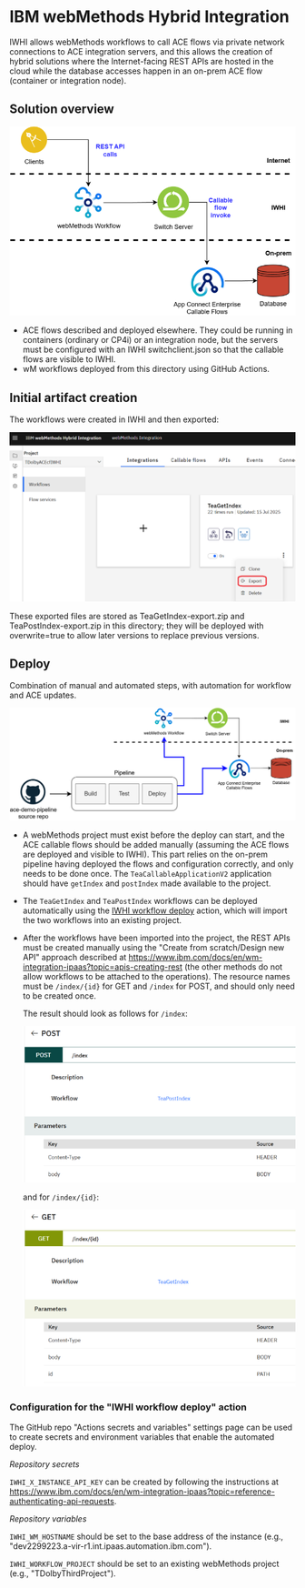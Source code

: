 # IBM webMethods Hybrid Integration 

IWHI allows webMethods workflows to call ACE flows via private network connections
to ACE integration servers, and this allows the creation of hybrid solutions where
the Internet-facing REST APIs are hosted in the cloud while the database accesses
happen in an on-prem ACE flow (container or integration node).

## Solution overview

![solution picture](/demo-infrastructure/images/iwhi-diagram.png)

- ACE flows described and deployed elsewhere. They could be running in containers
  (ordinary or CP4i) or an integration node, but the servers must be configured 
  with an IWHI switchclient.json so that the callable flows are visible to IWHI.
- wM workflows deployed from this directory using GitHub Actions.

## Initial artifact creation

The workflows were created in IWHI and then exported:

![export picture](/demo-infrastructure/images/export-workflow.png)

These exported files are stored as TeaGetIndex-export.zip and TeaPostIndex-export.zip in
this directory; they will be deployed with overwrite=true to allow later versions to
replace previous versions.

## Deploy

Combination of manual and automated steps, with automation for workflow and ACE updates.

![pipeline picture](/demo-infrastructure/images/iwhi-diagram-with-pipeline.png)

- A webMethods project must exist before the deploy can start, and the ACE callable
  flows should be added manually (assuming the ACE flows are deployed and visible to
  IWHI). This part relies on the on-prem pipeline having deployed the flows and 
  configuration correctly, and only needs to be done once. The `TeaCallableApplicationV2`
  application should have `getIndex` and `postIndex` made available to the project.
- The `TeaGetIndex` and `TeaPostIndex` workflows can be deployed automatically using
  the [IWHI workflow deploy](/.github/workflows/iwhi-workflows.yml) action, which
  will import the two workflows into an existing project.
- After the workflows have been imported into the project, the REST APIs must be 
  created manually using the "Create from scratch/Design new API" approach described
  at https://www.ibm.com/docs/en/wm-integration-ipaas?topic=apis-creating-rest (the
  other methods do not allow workflows to be attached to the operations). The resource
  names must be `/index/{id}` for GET and `/index` for POST, and should only need to
  be created once.

  The result should look as follows for `/index`:

  ![POST](/demo-infrastructure/images/rest-api-POST.png)

  and for `/index/{id}`:

  ![GET](/demo-infrastructure/images/rest-api-GET.png)


### Configuration for the "IWHI workflow deploy" action

The GitHub repo "Actions secrets and variables" settings page can be used to create
secrets and environment variables that enable the automated deploy.

*Repository secrets*

`IWHI_X_INSTANCE_API_KEY` can be created by following the instructions at
https://www.ibm.com/docs/en/wm-integration-ipaas?topic=reference-authenticating-api-requests.

*Repository variables*

`IWHI_WM_HOSTNAME` should be set to the base address of the instance (e.g., 
"dev2299223.a-vir-r1.int.ipaas.automation.ibm.com").

`IWHI_WORKFLOW_PROJECT` should be set to an existing webMethods project (e.g.,
"TDolbyThirdProject").